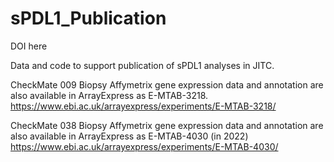 # sPDL1_Publication

DOI here

Data and code to support publication of sPDL1 analyses in JITC.

CheckMate 009  Biopsy Affymetrix gene expression data and annotation are also available in ArrayExpress as E-MTAB-3218.
https://www.ebi.ac.uk/arrayexpress/experiments/E-MTAB-3218/

CheckMate 038  Biopsy Affymetrix gene expression data and annotation are also available in ArrayExpress as E-MTAB-4030 (in 2022)
https://www.ebi.ac.uk/arrayexpress/experiments/E-MTAB-4030/
